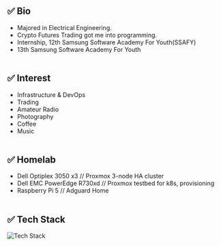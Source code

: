 ## ✅ Bio
- Majored in Electrical Engineering.
- Crypto Futures Trading got me into programming.
- Internship, 12th Samsung Software Academy For Youth(SSAFY)
- 13th Samsung Software Academy For Youth<br><br>

## ✅ Interest
- Infrastructure & DevOps
- Trading
- Amateur Radio
- Photography
- Coffee
- Music<br><br>

## ✅ Homelab
- Dell Optiplex 3050 x3 // Proxmox 3-node HA cluster
- Dell EMC PowerEdge R730xd // Proxmox testbed for k8s, provisioning
- Raspberry Pi 5 // Adguard Home<br><br>

## ✅ Tech Stack
<img src="https://github-readme-tech-stack.vercel.app/api/cards?title=Tech+Stack&align=center&showBorder=false&lineCount=6&width=1200&hideBg=true&hideTitle=true&bg=%230D1117&badge=%23161B22&border=%2321262D&titleColor=%2358A6FF&line1=proxmox%2Cproxmox%2CE57000%3Bpfsense%2Cpfsense%2Cffffff%3Bubuntu%2Cubuntu+server%2CE95420%3Bcloudflare%2Ccloudflare%2CF38020%3B&line2=nginx%2Cnginx%2C009639%3Bnginxproxymanager%2Cnginx+proxy+manager%2CF15833%3Btraefikproxy%2Ctraefik%2C24A1C1%3Bprometheus%2Cprometheus%2CE6522C%3Bgrafana%2Cgrafana%2CF46800%3Bnetdata%2Cnetdata%2C00AB44%3Bdocker%2Cdocker%2C2496ED%3Bjenkins%2Cjenkins%2CD24939%3B&line3=django%2Cdjango%2C092E20%3Bcelery%2Ccelery%2C37814A%3Bfastapi%2Cfastapi%2C009688%3Binfluxdb%2Cinfluxdb%2C22ADF6%3Bredis%2Credis%2CFF4438%3Bpostgresql%2Cpostgresql%2C4169E1%3B&line4=vuedotjs%2Cvue.js%2C4FC08D%3Bjavascript%2Cjavascript%2CF7DF1E%3Bcss%2Ccss%2C663399%3Bhtml5%2Chtml5%2CE34F26%3B&line5=python%2Cpython%2C3776AB%3Bcplusplus%2Cc%2B%2B%2C00599C%3B&line6=git%2Cgit%2CF05032%3Bgithub%2Cgithub%2Cffffff%3Bgitlab%2Cgitlab%2CFC6D26%3B" alt="Tech Stack" />
